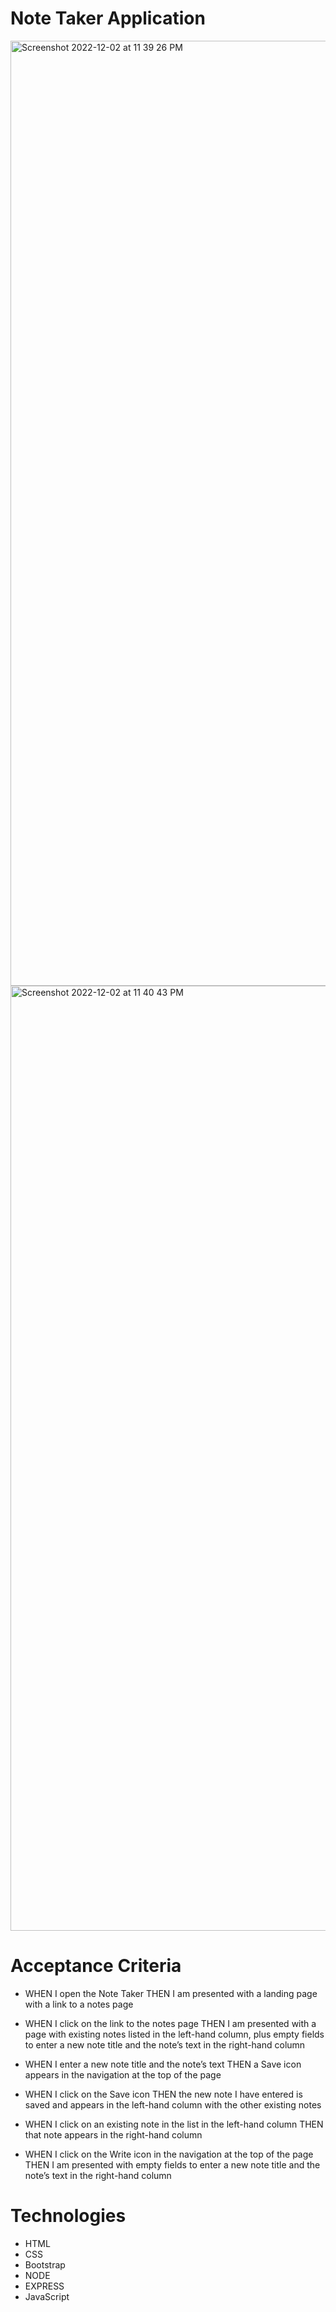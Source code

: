 # Note Taker Application 

<img width="1512" alt="Screenshot 2022-12-02 at 11 39 26 PM" src="https://user-images.githubusercontent.com/112591915/205430866-80b43f6c-6807-4984-b9c3-fbf6caf7e133.png">


<img width="1512" alt="Screenshot 2022-12-02 at 11 40 43 PM" src="https://user-images.githubusercontent.com/112591915/205430883-7a9c6024-a0d0-4b5e-9687-67540006efb3.png">


# Acceptance Criteria 

* WHEN I open the Note Taker THEN I am presented with a landing page with a link to a notes page

* WHEN I click on the link to the notes page THEN I am presented with a page with existing notes listed in the left-hand column, plus empty fields to enter a new note title and the note’s text in the right-hand column

* WHEN I enter a new note title and the note’s text THEN a Save icon appears in the navigation at the top of the page

* WHEN I click on the Save icon THEN the new note I have entered is saved and appears in the left-hand column with the other existing notes

* WHEN I click on an existing note in the list in the left-hand column THEN that note appears in the right-hand column

* WHEN I click on the Write icon in the navigation at the top of the page THEN I am presented with empty fields to enter a new note title and the note’s text in the right-hand column

# Technologies 

- HTML 
- CSS 
- Bootstrap 
- NODE 
- EXPRESS
- JavaScript 
